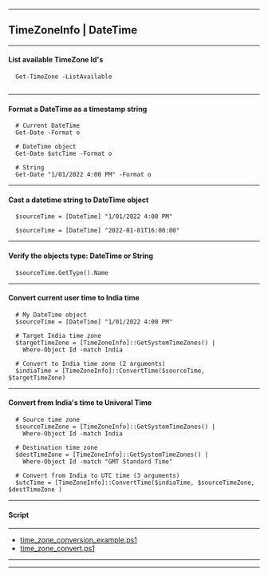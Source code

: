 
***

## TimeZoneInfo | DateTime

***

#### List available TimeZone Id's

```
  Get-TimeZone -ListAvailable
  
```

***

#### Format a DateTime as a timestamp string

```
  # Current DateTime
  Get-Date -Format o 
  
  # DateTime object
  Get-Date $utcTime -Format o
  
  # String
  Get-Date "1/01/2022 4:00 PM" -Format o

```

***

#### Cast a datetime string to DateTime object

```
  $sourceTime = [DateTime] "1/01/2022 4:00 PM"
  
  $sourceTime = [DateTime] "2022-01-01T16:00:00"

```

***

#### Verify the objects type: DateTime or String

```
  $sourceTime.GetType().Name 

```

***

#### Convert current user time to India time

```
  # My DateTime object
  $sourceTime = [DateTime] "1/01/2022 4:00 PM"
  
  # Target India time zone
  $targetTimeZone = [TimeZoneInfo]::GetSystemTimeZones() |
    Where-Object Id -match India
  
  # Convert to India time zone (2 arguments)
  $indiaTime = [TimeZoneInfo]::ConvertTime($sourceTime, $targetTimeZone)

```

***

#### Convert from India's time to Univeral Time 

```
  # Source time zone 
  $sourceTimeZone = [TimeZoneInfo]::GetSystemTimeZones() |
    Where-Object Id -match India 
  
  # Destination time zone 
  $destTimeZone = [TimeZoneInfo]::GetSystemTimeZones() |
    Where-Object Id -match "GMT Standard Time"
  
  # Convert from India to UTC time (3 arguments)
  $utcTime = [TimeZoneInfo]::ConvertTime($indiaTime, $sourceTimeZone, $destTimeZone )

```
***

#### Script

***

* [time_zone_conversion_example.ps1](time_zone_conversion_example.ps1)
* [time_zone_convert.ps1](time_zone_convert.ps1)

***
***
